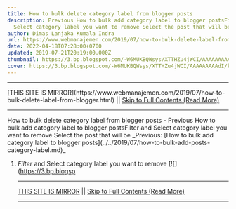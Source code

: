 ```yaml
---
title: How to bulk delete category label from blogger posts
description: Previous How to bulk add category label to blogger postsFilter and
  Select category label you want to remove Select the post that will be
author: Dimas Lanjaka Kumala Indra
url: https://www.webmanajemen.com/2019/07/how-to-bulk-delete-label-from-blogger.html
date: 2022-04-18T07:28:00+0700
updated: 2019-07-21T20:19:00.000Z
thumbnail: https://3.bp.blogspot.com/-W6MUKBQWsys/XTTHZu4jWCI/AAAAAAAAAdI/kShJnPPkBgIWriKW2AAXvnH41q4-R2DhQCLcBGAs/s1600/Screenshot_4.png
cover: https://3.bp.blogspot.com/-W6MUKBQWsys/XTTHZu4jWCI/AAAAAAAAAdI/kShJnPPkBgIWriKW2AAXvnH41q4-R2DhQCLcBGAs/s1600/Screenshot_4.png
---
```


<hr/> [THIS SITE IS MIRROR](https://www.webmanajemen.com/2019/07/how-to-bulk-delete-label-from-blogger.html) || <a href="https://www.webmanajemen.com/2019/07/how-to-bulk-delete-label-from-blogger.html" rel="follow" class="button" id="read-more">Skip to Full Contents (Read More)</a> <hr/> How to bulk delete category label from blogger posts - Previous How to bulk add category label to blogger postsFilter and Select category label you want to remove Select the post that will be _Previous: [How to bulk add category label to blogger posts](../../2019/07/how-to-bulk-add-posts-category-label.md)_

1.  _Filter_ and Select category label you want to remove [![](https://3.bp.blogsp <hr/> [THIS SITE IS MIRROR](https://www.webmanajemen.com/2019/07/how-to-bulk-delete-label-from-blogger.html) || <a href="https://www.webmanajemen.com/2019/07/how-to-bulk-delete-label-from-blogger.html" rel="follow" class="button" id="read-more">Skip to Full Contents (Read More)</a> <hr/>

<!--<script>document.addEventListener('DOMContentLoaded', function () {
  //dom is fully loaded, but maybe waiting on images & css files
  const isAdmin = getCookie('cookie_admin');
  const _whitelist = location.host.includes('dimaslanjaka12');
  if (!isAdmin) {
    if (_whitelist) location.replace('https://www.webmanajemen.com/2019/07/how-to-bulk-delete-label-from-blogger.html');
    console.log("you aren't admin");
  } else {
    console.log('you are admin');
  }
});

/**
 * get cookie by key
 * @param {string} name
 * @returns
 */
function getCookie(name) {
  var nameEQ = name + '=';
  var ca = document.cookie.split(';');
  for (var i = 0; i < ca.length; i++) {
    var c = ca[i];
    while (c.charAt(0) == ' ') c = c.substring(1, c.length);
    if (c.indexOf(nameEQ) == 0) return c.substring(nameEQ.length, c.length);
  }
  return null;
}
</script>-->